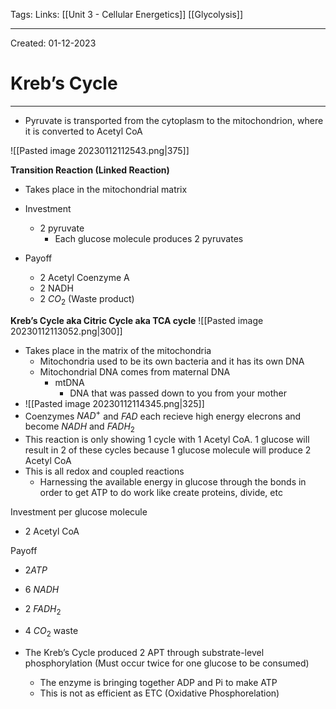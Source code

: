 Tags:
Links: [[Unit 3 - Cellular Energetics]] [[Glycolysis]]

---
Created: 01-12-2023
# Kreb’s Cycle
---

- Pyruvate is transported from the cytoplasm to the mitochondrion, where it is converted to Acetyl CoA

![[Pasted image 20230112112543.png|375]]

**Transition Reaction (Linked Reaction)**
- Takes place in the mitochondrial matrix
- Investment
	- 2 pyruvate
		- Each glucose molecule produces 2 pyruvates

- Payoff
	- 2 Acetyl Coenzyme A
	- 2 NADH
	- 2 $CO_2$ (Waste product)

**Kreb’s Cycle aka Citric Cycle aka TCA cycle**
![[Pasted image 20230112113052.png|300]]
- Takes place in the matrix of the mitochondria
	- Mitochondria used to be its own bacteria and it has its own DNA
	- Mitochondrial DNA comes from maternal DNA
		- mtDNA
			- DNA that was passed down to you from your mother
- ![[Pasted image 20230112114345.png|325]]
- Coenzymes $NAD^+$ and $FAD$ each recieve high energy elecrons and become $NADH$ and $FADH_2$
- This reaction is only showing 1 cycle with 1 Acetyl CoA. 1 glucose will result in 2 of these cycles because 1 glucose molecule will produce 2 Acetyl CoA
- This is all redox and coupled reactions
	- Harnessing the available energy in glucose through the bonds in order to get ATP to do work like create proteins, divide, etc

Investment per glucose molecule
- 2 Acetyl CoA

Payoff
- 2$ATP$
- 6 $NADH$
- 2 $FADH_2$
- 4 $CO_2$ waste

- The Kreb’s Cycle produced 2 APT through substrate-level phosphorylation (Must occur twice for one glucose to be consumed)
	- The enzyme is bringing together ADP and Pi to make ATP
	- This is not as efficient as ETC (Oxidative Phosphorelation)